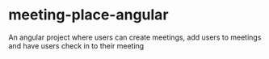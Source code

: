 # meeting-place-angular
An angular project where users can create meetings, add users to meetings and have users check in to their meeting
